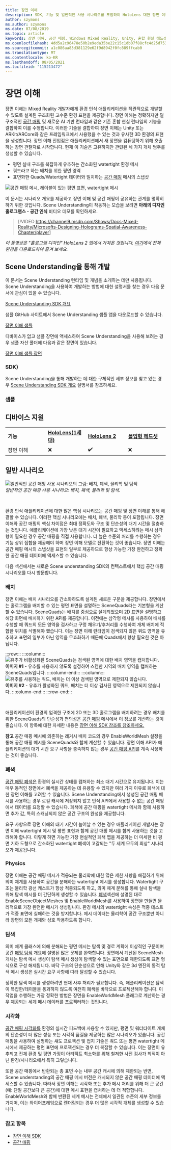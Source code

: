 ```yaml
---
title: 장면 이해
description: SDK, 기능 및 일반적인 사용 시나리오를 포함하여 HoloLens 대한 장면 이해를 사용하여 개발하는 방법을 알아봅니다.
author: szymons
ms.author: szymons
ms.date: 07/08/2019
ms.topic: article
keywords: 장면 이해, 공간 매핑, Windows Mixed Reality, Unity, 혼합 현실 헤드셋, windows mixed reality 헤드셋, 가상 현실 헤드셋, HoloLens, 폐색, SDK
ms.openlocfilehash: 4dd5a2c96478e50b2e9eda35be22c15c1db07f88cfc4d25d753c4860a1283f55
ms.sourcegitcommit: a1c086aa83d381129e62f9d8942f0fc889ffcab0
ms.translationtype: MT
ms.contentlocale: ko-KR
ms.lasthandoff: 08/05/2021
ms.locfileid: "115213472"
---
```

# <a name="scene-understanding"></a>장면 이해

장면 이해는 Mixed Reality 개발자에게 환경 인식 애플리케이션을 직관적으로 개발할 수 있도록 설계된 구조화된 고수준 환경 표현을 제공합니다. 장면 이해는 정확하지만 덜 구조적인 [공간 매핑](spatial-mapping.md) 및 새로운 AI 기반 런타임과 같은 기존 혼합 현실 런타임의 기능을 결합하여 이를 수행합니다. 이러한 기술을 결합하여 장면 이해는 Unity 또는 ARKit/ARCore와 같은 프레임워크에서 사용했을 수 있는 것과 유사한 3D 환경의 표현을 생성합니다. 장면 이해 진입점은 애플리케이션에서 새 장면을 컴퓨팅하기 위해 호출하는 장면 관찰자로 시작합니다. 현재 이 기술은 고유하지만 관련된 세 가지 개체 범주를 생성할 수 있습니다.

* 평면 실내 구조를 복잡하게 유추하는 간소화된 watertight 환경 메시
* 쿼드라고 하는 배치를 위한 평면 영역
* 표면화한 Quads/Watertight 데이터와 일치하는 [공간 매핑](spatial-mapping.md) 메시의 스냅샷

![공간 매핑 메시, 레이블이 있는 평면 표면, watertight 메시](images/SUScenarios.png)

이 문서는 시나리오 개요를 제공하고 장면 이해 및 공간 매핑이 공유하는 관계를 명확히 하기 위한 것입니다. Scene Understanding이 작동하는 모습을 보려면 **아래의 디자인 홀로그램스 - 공간 인식** 비디오 데모를 확인하세요.

> [!VIDEO https://channel9.msdn.com/Shows/Docs-Mixed-Reality/Microsofts-Designing-Holograms-Spatial-Awareness-Chapter/player]

*이 동영상은 "홀로그램 디자인" HoloLens 2 앱에서 가져온 것입니다. [여기](https://aka.ms/dhapp)에서 전체 환경을 다운로드하여 즐겨 보세요.*

## <a name="developing-with-scene-understanding"></a>Scene Understanding을 통해 개발

이 문서는 Scene Understanding 런타임 및 개념을 소개하는 데만 사용됩니다. Scene Understanding을 사용하여 개발하는 방법에 대한 설명서를 찾는 경우 다음 문서에 관심이 있을 수 있습니다.

[Scene Understanding SDK 개요](../develop/platform-capabilities-and-apis/scene-understanding-SDK.md)

샘플 GitHub 사이트에서 Scene Understanding 샘플 앱을 다운로드할 수 있습니다.

[장면 이해 샘플](https://github.com/microsoft/MixedReality-SceneUnderstanding-Samples)

디바이스가 없고 샘플 장면에 액세스하여 Scene Understanding을 사용해 보려는 경우 샘플 자산 폴더에 다음과 같은 장면이 있습니다.

[장면 이해 샘플 장면](https://github.com/sceneunderstanding-microsoft/unitysample/tree/master/Assets/Resources/SerializedScenesForPCPath)

### <a name="sdk"></a>SDK)

Scene Understanding을 통해 개발하는 데 대한 구체적인 세부 정보를 찾고 있는 경우 [Scene Understanding SDK 개요](../develop/platform-capabilities-and-apis/scene-understanding-SDK.md) 설명서를 참조하세요.

### <a name="sample"></a>샘플

## <a name="device-support"></a>디바이스 지원

<table>
    <colgroup>
    <col width="25%" />
    <col width="25%" />
    <col width="25%" />
    <col width="25%" />
    </colgroup>
    <tr>
        <td><strong>기능</strong></td>
        <td><a href="/hololens/hololens1-hardware"><strong>HoloLens(1세대)</strong></a></td>
        <td><a href="https://docs.microsoft.com/hololens/hololens2-hardware"><strong>HoloLens 2</strong></td>
        <td><a href="../discover/immersive-headset-hardware-details.md"><strong>몰입형 헤드셋</strong></a></td>
    </tr>
     <tr>
        <td>장면 이해</td>
        <td>❌</td>
        <td>✔️</td>
        <td>❌</td>
    </tr>
</table>

## <a name="common-usage-scenarios"></a>일반 시나리오

![일반적인 공간 매핑 사용 시나리오의 그림: 배치, 폐색, 물리학 및 탐색](images/sm-concepts-1000px.png)<br>
*일반적인 공간 매핑 사용 시나리오: 배치, 폐색, 물리학 및 탐색.*

<br>

환경 인식 애플리케이션에 대한 많은 핵심 시나리오는 공간 매핑 및 장면 이해를 통해 해결할 수 있습니다. 이러한 핵심 시나리오에는 배치, 폐색, 물리학 등이 포함됩니다. 장면 이해와 공간 매핑의 핵심 차이점은 최대 정확도와 구조 및 단순성의 대기 시간을 절충하는 것입니다. 애플리케이션에 가장 낮은 대기 시간이 필요하고 액세스하려는 메시 삼각형이 필요한 경우 공간 매핑을 직접 사용합니다. 더 높은 수준의 처리를 수행하는 경우 기능 상위 집합을 제공해야 하며 장면 이해 모델로 전환하는 것이 좋습니다. 장면 이해는 공간 매핑 메시의 스냅샷을 표현의 일부로 제공하므로 항상 가능한 가장 완전하고 정확한 공간 매핑 데이터에 액세스할 수 있습니다.

다음 섹션에서는 새로운 Scene understanding SDK의 컨텍스트에서 핵심 공간 매핑 시나리오를 다시 방문합니다.

### <a name="placement"></a>배치

장면 이해는 배치 시나리오를 간소화하도록 설계된 새로운 구문을 제공합니다. 장면에서는 홀로그램을 배치할 수 있는 평면 표면을 설명하는 SceneQuads라는 기본형을 계산할 수 있습니다. SceneQuads는 배치를 중심으로 설계되었으며 2D 표면을 설명하고 해당 화면에 배치하기 위한 API를 제공합니다. 이전에는 삼각형 메시를 사용하여 배치를 수행할 때 쿼드의 모든 영역을 검사하고 구멍 채우기/후처리를 수행하여 개체 배치에 적합한 위치를 식별해야 했습니다. 이는 장면 이해 런타임이 검색되지 않은 쿼드 영역을 유추하고 표면의 일부가 아닌 영역을 무효화하기 때문에 Quads에서 항상 필요한 것은 아닙니다.

:::row:::
    :::column:::
       ![유추가 비활성화된 SceneQuads는 검색된 영역에 대한 배치 영역을 캡처합니다.](images/SUQuads.png)<br>
       **이미지 #1** - 유추를 사용하지 않도록 설정하여 스캔한 지역의 배치 영역을 캡처하는 SceneQuads입니다.
    :::column-end:::
        :::column:::
       ![유추를 사용하는 쿼드, 배치는 더 이상 검색된 영역으로 제한되지 않습니다.](images/SUWatertight.png)<br>
        **이미지 #2** - 유추가 활성화된 쿼드, 배치는 더 이상 검사된 영역으로 제한되지 않습니다.
    :::column-end:::
:::row-end:::

<br>


애플리케이션이 환경의 엄격한 구조에 2D 또는 3D 홀로그램을 배치하려는 경우 배치를 위한 SceneQuads의 단순성과 편의성은 [공간 매핑](spatial-mapping.md) 메시에서 이 정보를 계산하는 것이 좋습니다. 이 항목에 대한 자세한 내용은 [장면 이해 SDK 참조를 참조하세요.](../develop/platform-capabilities-and-apis/scene-understanding-SDK.md)

**참고** 공간 매핑 메시에 의존하는 레거시 배치 코드의 경우 EnableWorldMesh 설정을 통해 공간 매핑 메시를 SceneQuads와 함께 계산할 수 있습니다. 장면 이해 API가 애플리케이션의 대기 시간 요구 사항을 충족하지 않는 경우 [공간 매핑 API](spatial-mapping.md#placement)를 계속 사용하는 것이 좋습니다.

### <a name="occlusion"></a>폐색

[공간 매핑 폐색은](spatial-mapping.md#occlusion) 환경의 실시간 상태를 캡처하는 최소 대기 시간으로 유지됩니다. 이는 매우 동적인 장면에서 폐색을 제공하는 데 유용할 수 있지만 여러 가지 이유로 폐색에 대한 장면 이해를 고려할 수 있습니다. Scene Understanding에서 생성된 공간 매핑 메시를 사용하는 경우 로컬 캐시에 저장되지 않고 인식 API에서 사용할 수 없는 공간 매핑에서 데이터를 요청할 수 있습니다. 폐색에 공간 매핑을 watertight 메시와 함께 사용하면 추가 값, 특히 스캐닝되지 않은 공간 구조의 완성을 제공합니다.

요구 사항으로 장면 이해의 대기 시간이 늘어날 수 있는 경우 애플리케이션 개발자는 장면 이해 watertight 메시 및 평면 표현과 함께 공간 매핑 메시를 함께 사용하는 것을 고려해야 합니다. 이렇게 하면 가능한 가장 현실적인 폐색 맵을 제공하는 더 미세한 비 평면 기하 도형으로 간소화된 watertight 폐색이 고갈되는 "두 세계 모두의 최상" 시나리오가 제공됩니다.

### <a name="physics"></a>Physics

장면 이해는 공간 매핑 메시가 적용되는 물리학에 대한 많은 제한 사항을 해결하기 위해 의미 체계를 사용하여 공간을 분해하는 watertight 메시를 생성합니다. Watertight 구조는 물리학 광선 캐스트가 항상 적중되도록 하고, 의미 체계 분해를 통해 실내 탐색을 위해 탐색 메시를 더 간단하게 생성할 수 있습니다. [폐색](#occlusion)섹션에 설명된 대로 EnableSceneObjectMeshes 및 EnableWorldMesh를 사용하여 장면을 만들면 물리적으로 가장 완전한 메시가 생성됩니다. 환경 메시의 watertight 속성은 적중 테스트가 적중 표면에 실패하는 것을 방지합니다. 메시 데이터는 물리학이 공간 구조뿐만 아니라 장면의 모든 개체와 상호 작용하도록 합니다.

### <a name="navigation"></a>탐색

의미 체계 클래스에 의해 분해되는 평면 메시는 탐색 및 경로 계획에 이상적인 구문이며 공간 [매핑 탐색](spatial-mapping.md#navigation) 개요에 설명된 많은 문제를 완화합니다. 장면에서 계산된 SceneMesh 개체는 탐색 메시 생성이 탐색 메시 생성이 탐색할 수 있는 표면으로 제한되도록 표면 형식으로 구성 해제됩니다. 바닥 구조의 단순성으로 인해 Unity와 같은 3d 엔진의 동적 탐색 메시 생성은 실시간 요구 사항에 따라 달성할 수 있습니다.

정확한 탐색 메시를 생성하려면 현재 사후 처리가 필요합니다. 즉, 애플리케이션은 탐색이 복잡한/테이블을 통과하지 않도록 여전히 폐색을 바닥으로 프로젝션해야 합니다. 이 작업을 수행하는 가장 정확한 방법은 장면을 EnableWorldMesh 플래그로 계산하는 경우 제공되는 세계 메시 데이터를 프로젝터하는 것입니다.

### <a name="visualization"></a>시각화

[공간 매핑 시각화를](spatial-mapping.md#visualization) 환경의 실시간 피드백에 사용할 수 있지만, 평면 및 워터타이트 개체의 단순성이 더 많은 성능 또는 시각적 품질을 제공하는 많은 시나리오가 있습니다. 공간 매핑을 사용하여 설명하는 섀도 프로젝션 및 접지 기술은 쿼드 또는 평면 watertight 메시에서 제공하는 평면 표면에 프로젝션되는 경우 더 복잡할 수 있습니다. 이는 장면이 유추되고 전체 환경 및 평면 가정이 아티팩트 최소화를 위해 철저한 사전 검사가 최적이 아닌 환경/시나리오에서 특히 그렇습니다.

또한 공간 매핑에서 반환되는 총 표면 수는 내부 공간 캐시에 의해 제한되는 반면, Scene understanding의 공간 매핑 메시 버전은 캐시되지 않은 공간 매핑 데이터에 액세스할 수 있습니다. 따라서 장면 이해는 시각화 또는 추가 메시 처리를 위해 더 큰 공간(예: 단일 공간보다 큰 공간)에 대한 메시 표현을 캡처하는 데 더 적합합니다. EnableWorldMesh와 함께 반환된 세계 메시는 전체에서 일관된 수준의 세부 정보를 가지며, 이는 와이어프레임으로 렌더링되는 경우 더 많은 시각적 개체를 생성할 수 있습니다.

### <a name="see-also"></a>참고 항목

* [장면 이해 SDK](../develop/platform-capabilities-and-apis/scene-understanding-SDK.md)
* [공간 매핑](spatial-mapping.md)